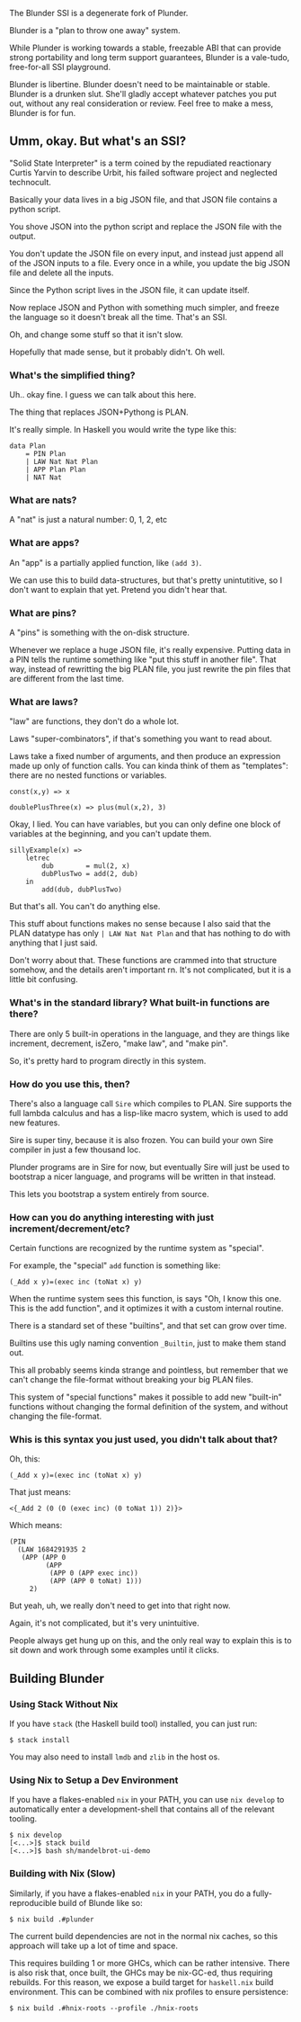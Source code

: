 The Blunder SSI is a degenerate fork of Plunder.

Blunder is a "plan to throw one away" system.

While Plunder is working towards a stable, freezable ABI that can
provide strong portability and long term support guarantees, Blunder is
a vale-tudo, free-for-all SSI playground.

Blunder is libertine. Blunder doesn't need to be maintainable or stable.
Blunder is a drunken slut. She'll gladly accept whatever patches you put
out, without any real consideration or review. Feel free to make a mess,
Blunder is for fun.

## Umm, okay. But what's an SSI?

"Solid State Interpreter" is a term coined by the repudiated reactionary
Curtis Yarvin to describe Urbit, his failed software project and
neglected technocult.

Basically your data lives in a big JSON file, and that JSON file
contains a python script.

You shove JSON into the python script and replace the JSON file
with the output.

You don't update the JSON file on every input, and instead just append
all of the JSON inputs to a file. Every once in a while, you update the
big JSON file and delete all the inputs.

Since the Python script lives in the JSON file, it can update itself.

Now replace JSON and Python with something much simpler, and freeze the
language so it doesn't break all the time.  That's an SSI.

Oh, and change some stuff so that it isn't slow.

Hopefully that made sense, but it probably didn't. Oh well.

### What's the simplified thing?

Uh.. okay fine.  I guess we can talk about this here.

The thing that replaces JSON+Pythong is PLAN.

It's really simple.  In Haskell you would write the type like this:

    data Plan
        = PIN Plan
        | LAW Nat Nat Plan
        | APP Plan Plan
        | NAT Nat

### What are nats?

A "nat" is just a natural number: 0, 1, 2, etc

### What are apps?

An "app" is a partially applied function, like `(add 3)`.

We can use this to build data-structures, but that's pretty unintutitive,
so I don't want to explain that yet.  Pretend you didn't hear that.

### What are pins?

A "pins" is something with the on-disk structure.

Whenever we replace a huge JSON file, it's really expensive.  Putting data
in a PIN tells the runtime something like "put this stuff in another
file".  That way, instead of rewritting the big PLAN file, you just
rewrite the pin files that are different from the last time.

### What are laws?

"law" are functions, they don't do a whole lot.

Laws "super-combinators", if that's something you want to read about.

Laws take a fixed number of arguments, and then produce an expression made
up only of function calls.  You can kinda think of them as "templates":
there are no nested functions or variables.

    const(x,y) => x

    doublePlusThree(x) => plus(mul(x,2), 3)

Okay, I lied.  You can have variables, but you can only define one block
of variables at the beginning, and you can't update them.

    sillyExample(x) =>
        letrec
            dub        = mul(2, x)
            dubPlusTwo = add(2, dub)
        in
            add(dub, dubPlusTwo)

But that's all.  You can't do anything else.

This stuff about functions makes no sense because I also said that the
PLAN datatype has only `| LAW Nat Nat Plan` and that has nothing to do
with anything that I just said.

Don't worry about that.  These functions are crammed into that structure
somehow, and the details aren't important rn.  It's not complicated,
but it is a little bit confusing.

### What's in the standard library?  What built-in functions are there?

There are only 5 built-in operations in the language, and they are things
like increment, decrement, isZero, "make law", and "make pin".

So, it's pretty hard to program directly in this system.

### How do you use this, then?

There's also a language call `Sire` which compiles to PLAN.  Sire supports
the full lambda calculus and has a lisp-like macro system, which is used
to add new features.

Sire is super tiny, because it is also frozen.  You can build your own
Sire compiler in just a few thousand loc.

Plunder programs are in Sire for now, but eventually Sire will just
be used to bootstrap a nicer language, and programs will be written in
that instead.

This lets you bootstrap a system entirely from source.

### How can you do anything interesting with just increment/decrement/etc?

Certain functions are recognized by the runtime system as "special".

For example, the "special" `add` function is something like:

    (_Add x y)=(exec inc (toNat x) y)

When the runtime system sees this function, is says "Oh, I know this one.
This is the add function", and it optimizes it with a custom internal
routine.

There is a standard set of these "builtins", and that set can grow
over time.

Builtins use this ugly naming convention `_Builtin`, just to make them
stand out.

This all probably seems kinda strange and pointless, but remember that we
can't change the file-format without breaking your big PLAN files.

This system of "special functions" makes it possible to add new "built-in"
functions without changing the formal definition of the system, and
without changing the file-format.

### Whis is this syntax you just used, you didn't talk about that?

Oh, this:

    (_Add x y)=(exec inc (toNat x) y)

That just means:

    <{_Add 2 (0 (0 (exec inc) (0 toNat 1)) 2)}>

Which means:

    (PIN
      (LAW 1684291935 2
       (APP (APP 0
             (APP
              (APP 0 (APP exec inc))
              (APP (APP 0 toNat) 1)))
         2)

But yeah, uh, we really don't need to get into that right now.

Again, it's not complicated, but it's very unintuitive.

People always get hung up on this, and the only real way to explain this
is to sit down and work through some examples until it clicks.


## Building Blunder

### Using Stack Without Nix

If you have `stack` (the Haskell build tool) installed, you can just
run:

    $ stack install

You may also need to install `lmdb` and `zlib` in the host os.

### Using Nix to Setup a Dev Environment

If you have a flakes-enabled `nix` in your PATH, you can use
`nix develop` to automatically enter a development-shell that contains
all of the relevant tooling.

    $ nix develop
    [<...>]$ stack build
    [<...>]$ bash sh/mandelbrot-ui-demo

### Building with Nix (Slow)

Similarly, if you have a flakes-enabled `nix` in your PATH, you do a
fully-reproducible build of Blunde like so:

    $ nix build .#plunder

The current build dependencies are not in the normal nix caches, so this
approach will take up a lot of time and space.

This requires building 1 or more GHCs, which can be rather intensive.
There is also risk that, once built, the GHCs may be nix-GC-ed, thus
requiring rebuilds. For this reason, we expose a build target for
`haskell.nix` build environment. This can be combined with nix profiles
to ensure persistence:

    $ nix build .#hnix-roots --profile ./hnix-roots
